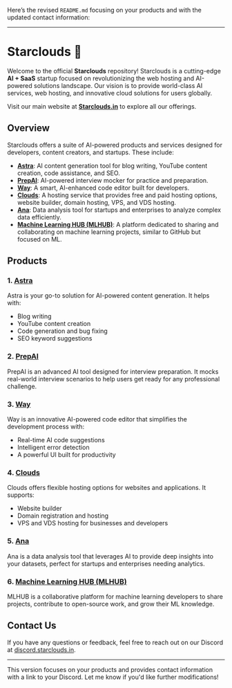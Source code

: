 Here’s the revised `README.md` focusing on your products and with the updated contact information:

---

# Starclouds 🌟

Welcome to the official **Starclouds** repository! Starclouds is a cutting-edge **AI + SaaS** startup focused on revolutionizing the web hosting and AI-powered solutions landscape. Our vision is to provide world-class AI services, web hosting, and innovative cloud solutions for users globally.

Visit our main website at [**Starclouds.in**](https://starclouds.in) to explore all our offerings.

## Overview

Starclouds offers a suite of AI-powered products and services designed for developers, content creators, and startups. These include:

- **[Astra](https://astra.starclouds.in)**: AI content generation tool for blog writing, YouTube content creation, code assistance, and SEO.
- **[PrepAI](https://prepai.starclouds.in)**: AI-powered interview mocker for practice and preparation.
- **[Way](https://way.starclouds.in)**: A smart, AI-enhanced code editor built for developers.
- **[Clouds](https://clouds.starclouds.in)**: A hosting service that provides free and paid hosting options, website builder, domain hosting, VPS, and VDS hosting.
- **[Ana](https://ana.starclouds.in)**: Data analysis tool for startups and enterprises to analyze complex data efficiently.
- **[Machine Learning HUB (MLHUB)](https://mlhub.starclouds.in)**: A platform dedicated to sharing and collaborating on machine learning projects, similar to GitHub but focused on ML.

## Products

### 1. [Astra](https://astra.starclouds.in)
Astra is your go-to solution for AI-powered content generation. It helps with:
- Blog writing
- YouTube content creation
- Code generation and bug fixing
- SEO keyword suggestions

### 2. [PrepAI](https://prepai.starclouds.in)
PrepAI is an advanced AI tool designed for interview preparation. It mocks real-world interview scenarios to help users get ready for any professional challenge.

### 3. [Way](https://way.starclouds.in)
Way is an innovative AI-powered code editor that simplifies the development process with:
- Real-time AI code suggestions
- Intelligent error detection
- A powerful UI built for productivity

### 4. [Clouds](https://clouds.starclouds.in)
Clouds offers flexible hosting options for websites and applications. It supports:
- Website builder
- Domain registration and hosting
- VPS and VDS hosting for businesses and developers

### 5. [Ana](https://ana.starclouds.in)
Ana is a data analysis tool that leverages AI to provide deep insights into your datasets, perfect for startups and enterprises needing analytics.

### 6. [Machine Learning HUB (MLHUB)](https://mlhub.starclouds.in)
MLHUB is a collaborative platform for machine learning developers to share projects, contribute to open-source work, and grow their ML knowledge.

## Contact Us

If you have any questions or feedback, feel free to reach out on our Discord at [discord.starclouds.in](https://discord.starclouds.in).

---

This version focuses on your products and provides contact information with a link to your Discord. Let me know if you'd like further modifications!
